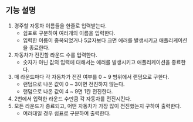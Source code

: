 ## 기능 설명

1. 경주할 자동차 이름들을 한줄로 입력받는다.
    + 쉼표로 구분하여 여러개의 이름을 입력한다.
    + 입력한 이름이 중복되었거나 5글자보다 크면 에러를 발생시키고 애플리케이션을 종료한다.
2. 자동차가 전진할 라운드 수를 입력한다.
    + 숫자가 아닌 값의 입력에 대해서는 에러를 발생시키고 애플리케이션을 종료한다.
3. 매 라운드마다 각 자동차가 전진 여부를 0 ~ 9 범위에서 랜덤으로 구한다.
    + 랜덤으로 나온 값이 0 ~ 3이면 전진하지 않는다.
    + 랜덤으로 나온 값이 4 ~ 9면 1칸 전진한다.
4. 2번에서 입력한 라운드 수만큼 각 자동차를 전진시킨다.
5. 모든 라운드가 종료되고, 어떤 자동차가 가장 많이 전진했는지 구하여 출력한다.
    + 여러대일 경우 쉼표로 구분하여 출력한다.
